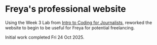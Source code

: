 # Freya's professional website

Using the Week 3 Lab from [Intro to Coding for Journalists](https://github.com/fullstackjournalists/intro-to-coding-for-journalists/blob/master/week3.md), reworked the website to begin to be useful for Freya for potential freelancing.

Initial work completed Fri 24 Oct 2025.
